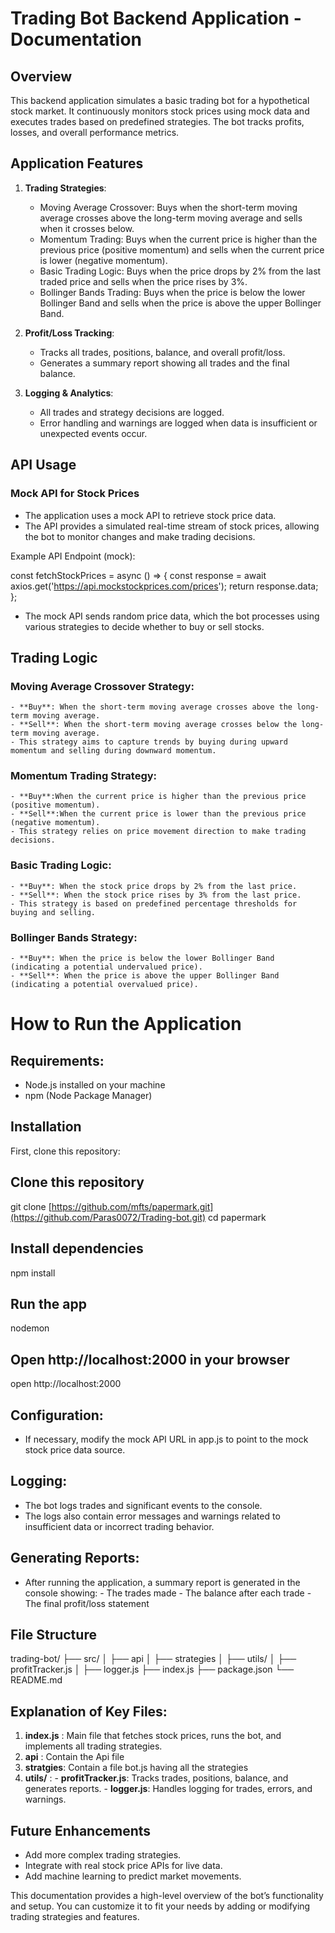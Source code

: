 # Trading Bot Backend Application - Documentation

## Overview 
This backend application simulates a basic trading bot for a hypothetical stock market. It continuously monitors stock prices using mock data and executes trades based on predefined strategies. The bot tracks profits, losses, and overall performance metrics.

## Application Features

1. **Trading Strategies**:
   - Moving Average Crossover: Buys when the short-term moving average crosses above the long-term moving average and sells when it crosses below.
   - Momentum Trading: Buys when the current price is higher than the previous price (positive momentum) and sells when the current price is lower (negative momentum).
   - Basic Trading Logic: Buys when the price drops by 2% from the last traded price and sells when the price rises by 3%.
   - Bollinger Bands Trading: Buys when the price is below the lower Bollinger Band and sells when the price is above the upper Bollinger Band.

2. **Profit/Loss Tracking**:
   - Tracks all trades, positions, balance, and overall profit/loss.
   - Generates a summary report showing all trades and the final balance.

3. **Logging & Analytics**:
   - All trades and strategy decisions are logged.
   - Error handling and warnings are logged when data is insufficient or unexpected events occur.
   
## API Usage

### Mock API for Stock Prices
   - The application uses a mock API to retrieve stock price data.
   - The API provides a simulated real-time stream of stock prices, allowing the bot to monitor changes and make trading decisions.
     
  Example API Endpoint (mock):
 
  const fetchStockPrices = async () => {
  const response = await axios.get('https://api.mockstockprices.com/prices');
  return response.data;
};

  - The mock API sends random price data, which the bot processes using various strategies to decide whether to buy or sell stocks.

## Trading Logic

### Moving Average Crossover Strategy:
    - **Buy**: When the short-term moving average crosses above the long-term moving average.
    - **Sell**: When the short-term moving average crosses below the long-term moving average.
    - This strategy aims to capture trends by buying during upward momentum and selling during downward momentum.

### Momentum Trading Strategy: 
    - **Buy**:When the current price is higher than the previous price (positive momentum).
    - **Sell**:When the current price is lower than the previous price (negative momentum).
    - This strategy relies on price movement direction to make trading decisions.

### Basic Trading Logic: 
    - **Buy**: When the stock price drops by 2% from the last price.
    - **Sell**: When the stock price rises by 3% from the last price.
    - This strategy is based on predefined percentage thresholds for buying and selling.
    
### Bollinger Bands Strategy:
    - **Buy**: When the price is below the lower Bollinger Band (indicating a potential undervalued price).
    - **Sell**: When the price is above the upper Bollinger Band (indicating a potential overvalued price).

# How to Run the Application

##  Requirements:
   - Node.js installed on your machine
   - npm (Node Package Manager)

## Installation

First, clone this repository:

<!-- start:code block -->
## Clone this repository
git clone [https://github.com/mfts/papermark.git](https://github.com/Paras0072/Trading-bot.git)
cd papermark

## Install dependencies
npm install

## Run the app
nodemon

## Open http://localhost:2000 in your browser
open http://localhost:2000
<!-- end:code block -->

## Configuration:
  - If necessary, modify the mock API URL in app.js to point to the mock stock price data source.

## Logging:
  - The bot logs trades and significant events to the console.
  - The logs also contain error messages and warnings related to insufficient data or incorrect trading behavior.

## Generating Reports:
   - After running the application, a summary report is generated in the console showing:
         - The trades made
         - The balance after each trade
         - The final profit/loss statement

## File Structure

trading-bot/
├── src/
│   ├── api
│   ├── strategies
│   ├── utils/
│           ├── profitTracker.js
│           ├── logger.js
├── index.js
├── package.json
└── README.md

## Explanation of Key Files:
 1. **index.js** : Main file that fetches stock prices, runs the bot, and implements all trading strategies.
 2. **api** : Contain the Api file 
 3. **stratgies**: Contain a file bot.js having all the strategies
 4. **utils/** :
        - **profitTracker.js**: Tracks trades, positions, balance, and generates reports.
        - **logger.js**: Handles logging for trades, errors, and warnings.


## Future Enhancements
  - Add more complex trading strategies.
  - Integrate with real stock price APIs for live data.
  - Add machine learning to predict market movements.

This documentation provides a high-level overview of the bot’s functionality and setup. You can customize it to fit your needs by adding or modifying trading strategies and features.

